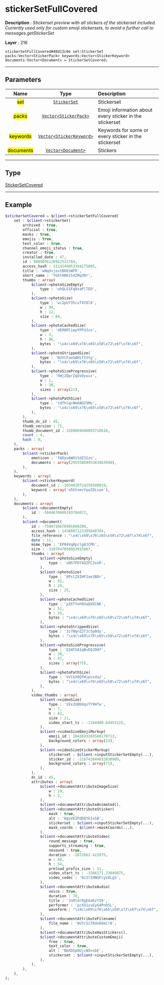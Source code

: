 # stickerSetFullCovered

**Description** : *Stickerset preview with all stickers of the stickerset included\.
Currently used only for custom emoji stickersets, to avoid a further call to messages\.getStickerSet*

**Layer** : 216

```tl
stickerSetFullCovered#40d13c0e set:StickerSet packs:Vector<StickerPack> keywords:Vector<StickerKeyword> documents:Vector<Document> = StickerSetCovered;
```

---

## Parameters

| Name | Type | Description |
| :---: | :---: | :--- |
| <mark>set</mark> | [`StickerSet`](type/StickerSet) | Stickerset |
| <mark>packs</mark> | [`Vector<StickerPack>`](type/StickerPack) | Emoji information about every sticker in the stickerset |
| <mark>keywords</mark> | [`Vector<StickerKeyword>`](type/StickerKeyword) | Keywords for some or every sticker in the stickerset |
| <mark>documents</mark> | [`Vector<Document>`](type/Document) | Stickers |

---

## Type

[StickerSetCovered](type/StickerSetCovered)

---

## Example

```php
$stickerSetCovered = $client->stickerSetFullCovered(
	set : $client->stickerSet(
		archived : true,
		official : true,
		masks : true,
		emojis : true,
		text_color : true,
		channel_emoji_status : true,
		creator : true,
		installed_date : 47,
		id : 9089056126922522704,
		access_hash : 2114244053344275895,
		title : 'wNqUvjestB081WFR',
		short_name : 'YG6tH8Kz542Mq30r',
		thumbs : array(
			$client->photoSizeEmpty(
				type : 'uhQLG1Fq8xaPl7EO',
			),
			$client->photoSize(
				type : 'wi2pU735cxT4YOl8',
				w : 94,
				h : 12,
				size : 84,
			),
			$client->photoCachedSize(
				type : 'dER6MliepYPFUJco',
				w : 3,
				h : 86,
				bytes : "\x4c\x69\x76\x65\x50\x72\x6f\x74\x6f",
			),
			$client->photoStrippedSize(
				type : 'N3YCFoeGAHifI5tg',
				bytes : "\x4c\x69\x76\x65\x50\x72\x6f\x74\x6f",
			),
			$client->photoSizeProgressive(
				type : 'hWj2QprZqUs0yuix',
				w : 1,
				h : 30,
				sizes : array(21),
			),
			$client->photoPathSize(
				type : 'tdfhlqcNmOAD25Mo',
				bytes : "\x4c\x69\x76\x65\x50\x72\x6f\x74\x6f",
			),
		),
		thumb_dc_id : 45,
		thumb_version : 71,
		thumb_document_id : 3289069496093718616,
		count : 4,
		hash : 0,
	),
	packs : array(
		$client->stickerPack(
			emoticon : 'fADyu6WOi5dZ32zo',
			documents : array(2955580945383863998),
		),
	),
	keywords : array(
		$client->stickerKeyword(
			document_id : -1034020724250588019,
			keyword : array('o5GtvmrVywIDLxan'),
		),
	),
	documents : array(
		$client->documentEmpty(
			id : -5048670909193784072,
		),
		$client->document(
			id : -7588716676901088208,
			access_hash : 1438807123385848704,
			file_reference : "\x4c\x69\x76\x65\x50\x72\x6f\x74\x6f",
			date : 11,
			mime_type : 'EP04VqRpclg8JCMh',
			size : -3107847050963915067,
			thumbs : array(
				$client->photoSizeEmpty(
					type : 'oNS7POT4QZFC3znR',
				),
				$client->photoSize(
					type : '8PslZXIHF2ae3BDr',
					w : 92,
					h : 24,
					size : 25,
				),
				$client->photoCachedSize(
					type : 'pIbTfeh8UaQXECN6',
					w : 51,
					h : 25,
					bytes : "\x4c\x69\x76\x65\x50\x72\x6f\x74\x6f",
				),
				$client->photoStrippedSize(
					type : '3z7NgnZ2TJc5p0dy',
					bytes : "\x4c\x69\x76\x65\x50\x72\x6f\x74\x6f",
				),
				$client->photoSizeProgressive(
					type : 'Q34FSA1qBvEOJDH7',
					w : 28,
					h : 57,
					sizes : array(75),
				),
				$client->photoPathSize(
					type : 'oViSX0QfWjpvsdaz',
					bytes : "\x4c\x69\x76\x65\x50\x72\x6f\x74\x6f",
				),
			),
			video_thumbs : array(
				$client->videoSize(
					type : 'zEx2GBbUqsTY9Hfw',
					w : 7,
					h : 62,
					size : 21,
					video_start_ts : -1164480.64453125,
				),
				$client->videoSizeEmojiMarkup(
					emoji_id : 1842693265560170713,
					background_colors : array(23),
				),
				$client->videoSizeStickerMarkup(
					stickerset : $client->inputStickerSetEmpty(...),
					sticker_id : -218742844032830989,
					background_colors : array(71),
				),
			),
			dc_id : 45,
			attributes : array(
				$client->documentAttributeImageSize(
					w : 19,
					h : 2,
				),
				$client->documentAttributeAnimated(),
				$client->documentAttributeSticker(
					mask : true,
					alt : 'HgxVEIPdDQYk1oS8',
					stickerset : $client->inputStickerSetEmpty(...),
					mask_coords : $client->maskCoords(...),
				),
				$client->documentAttributeVideo(
					round_message : true,
					supports_streaming : true,
					nosound : true,
					duration : -1072662.421875,
					w : 44,
					h : 54,
					preload_prefix_size : 11,
					video_start_ts : -1566171.23046875,
					video_codec : '0z2tIHNGFcyx8LgS',
				),
				$client->documentAttributeAudio(
					voice : true,
					duration : 70,
					title : 'JnRt4r0gEkoKzYI9',
					performer : 'pcXU1xsEyG4PnOSL',
					waveform : "\x4c\x69\x76\x65\x50\x72\x6f\x74\x6f",
				),
				$client->documentAttributeFilename(
					file_name : '0U7cSiTKdn6OeCr8',
				),
				$client->documentAttributeHasStickers(),
				$client->documentAttributeCustomEmoji(
					free : true,
					text_color : true,
					alt : 'N6XDSp0UjcWInsbE',
					stickerset : $client->inputStickerSetEmpty(...),
				),
			),
		),
	),
);
```